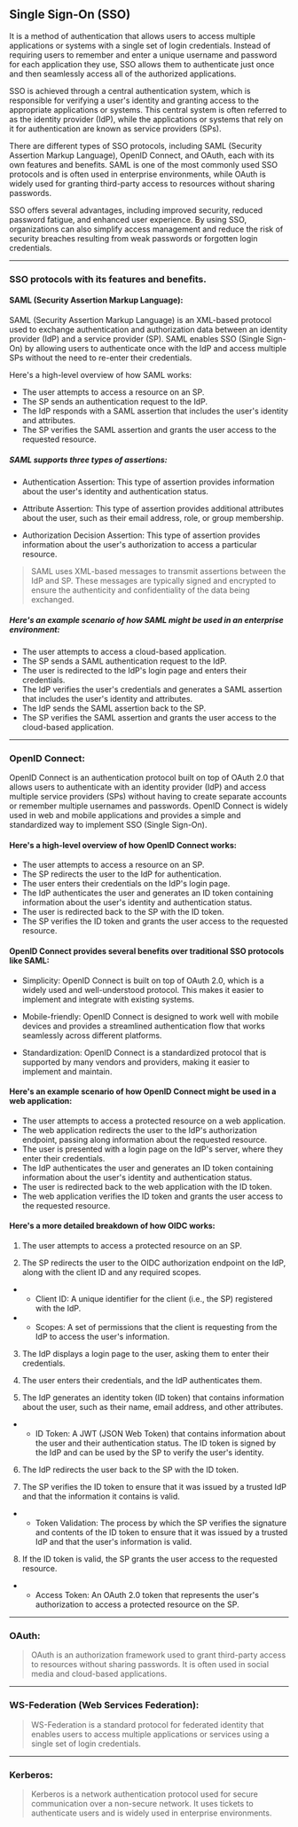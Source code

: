 ## Single Sign-On (SSO) 
It is a method of authentication that allows users to access multiple applications or systems with a single set of login credentials. Instead of requiring users to remember and enter a unique username and password for each application they use, SSO allows them to authenticate just once and then seamlessly access all of the authorized applications.

SSO is achieved through a central authentication system, which is responsible for verifying a user's identity and granting access to the appropriate applications or systems. This central system is often referred to as the identity provider (IdP), while the applications or systems that rely on it for authentication are known as service providers (SPs).

There are different types of SSO protocols, including SAML (Security Assertion Markup Language), OpenID Connect, and OAuth, each with its own features and benefits. SAML is one of the most commonly used SSO protocols and is often used in enterprise environments, while OAuth is widely used for granting third-party access to resources without sharing passwords.

SSO offers several advantages, including improved security, reduced password fatigue, and enhanced user experience. By using SSO, organizations can also simplify access management and reduce the risk of security breaches resulting from weak passwords or forgotten login credentials.

---

### SSO protocols with its features and benefits.

#### SAML (Security Assertion Markup Language): 
SAML (Security Assertion Markup Language) is an XML-based protocol used to exchange authentication and authorization data between an identity provider (IdP) and a service provider (SP). SAML enables SSO (Single Sign-On) by allowing users to authenticate once with the IdP and access multiple SPs without the need to re-enter their credentials.

Here's a high-level overview of how SAML works:

* The user attempts to access a resource on an SP.
* The SP sends an authentication request to the IdP.
* The IdP responds with a SAML assertion that includes the user's identity and attributes.
* The SP verifies the SAML assertion and grants the user access to the requested resource.

##### SAML supports three types of assertions:

* Authentication Assertion: This type of assertion provides information about the user's identity and authentication status.

* Attribute Assertion: This type of assertion provides additional attributes about the user, such as their email address, role, or group membership.

* Authorization Decision Assertion: This type of assertion provides information about the user's authorization to access a particular resource.

> SAML uses XML-based messages to transmit assertions between the IdP and SP. These messages are typically signed and encrypted to ensure the authenticity and confidentiality of the data being exchanged.

##### Here's an example scenario of how SAML might be used in an enterprise environment:

* The user attempts to access a cloud-based application.
* The SP sends a SAML authentication request to the IdP.
* The user is redirected to the IdP's login page and enters their credentials.
* The IdP verifies the user's credentials and generates a SAML assertion that includes the user's identity and attributes.
* The IdP sends the SAML assertion back to the SP.
* The SP verifies the SAML assertion and grants the user access to the cloud-based application.

---
### OpenID Connect:

OpenID Connect is an authentication protocol built on top of OAuth 2.0 that allows users to authenticate with an identity provider (IdP) and access multiple service providers (SPs) without having to create separate accounts or remember multiple usernames and passwords. OpenID Connect is widely used in web and mobile applications and provides a simple and standardized way to implement SSO (Single Sign-On).

#### Here's a high-level overview of how OpenID Connect works:

* The user attempts to access a resource on an SP.
* The SP redirects the user to the IdP for authentication.
* The user enters their credentials on the IdP's login page.
* The IdP authenticates the user and generates an ID token containing information about the user's identity and authentication status.
* The user is redirected back to the SP with the ID token.
* The SP verifies the ID token and grants the user access to the requested resource.

#### OpenID Connect provides several benefits over traditional SSO protocols like SAML:

* Simplicity: OpenID Connect is built on top of OAuth 2.0, which is a widely used and well-understood protocol. This makes it easier to implement and integrate with existing systems.

* Mobile-friendly: OpenID Connect is designed to work well with mobile devices and provides a streamlined authentication flow that works seamlessly across different platforms.

* Standardization: OpenID Connect is a standardized protocol that is supported by many vendors and providers, making it easier to implement and maintain.

#### Here's an example scenario of how OpenID Connect might be used in a web application:

* The user attempts to access a protected resource on a web application.
* The web application redirects the user to the IdP's authorization endpoint, passing along information about the requested resource.
* The user is presented with a login page on the IdP's server, where they enter their credentials.
* The IdP authenticates the user and generates an ID token containing information about the user's identity and authentication status.
* The user is redirected back to the web application with the ID token.
* The web application verifies the ID token and grants the user access to the requested resource.

#### Here's a more detailed breakdown of how OIDC works:

1. The user attempts to access a protected resource on an SP.

2. The SP redirects the user to the OIDC authorization endpoint on the IdP, along with the client ID and any required scopes.

* - Client ID: A unique identifier for the client (i.e., the SP) registered with the IdP.
* - Scopes: A set of permissions that the client is requesting from the IdP to access the user's information.

3. The IdP displays a login page to the user, asking them to enter their credentials.

4. The user enters their credentials, and the IdP authenticates them.

5. The IdP generates an identity token (ID token) that contains information about the user, such as their name, email address, and other attributes.

* - ID Token: A JWT (JSON Web Token) that contains information about the user and their authentication status. The ID token is signed by the IdP and can be used by the SP to verify the user's identity.

6. The IdP redirects the user back to the SP with the ID token.

7. The SP verifies the ID token to ensure that it was issued by a trusted IdP and that the information it contains is valid.

* - Token Validation: The process by which the SP verifies the signature and contents of the ID token to ensure that it was issued by a trusted IdP and that the user's information is valid.

8. If the ID token is valid, the SP grants the user access to the requested resource.

* - Access Token: An OAuth 2.0 token that represents the user's authorization to access a protected resource on the SP.

---
### OAuth:
> OAuth is an authorization framework used to grant third-party access to resources without sharing passwords. It is often used in social media and cloud-based applications.
---
### WS-Federation (Web Services Federation): 
> WS-Federation is a standard protocol for federated identity that enables users to access multiple applications or services using a single set of login credentials.
---
### Kerberos: 
> Kerberos is a network authentication protocol used for secure communication over a non-secure network. It uses tickets to authenticate users and is widely used in enterprise environments.
